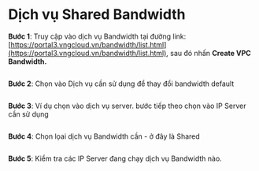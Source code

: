 # Dịch vụ Shared Bandwidth

**Bước 1**: Truy cập vào dịch vụ Bandwidth tại đường link: [https://portal3.vngcloud.vn/bandwidth/list.html](https://portal3.vngcloud.vn/bandwidth/list.html), sau đó nhấn **Create VPC Bandwidth.**

<figure><img src="https://docs.vngcloud.vn/download/attachments/59803328/1.png?version=1&#x26;modificationDate=1686207308000&#x26;api=v2" alt=""><figcaption></figcaption></figure>

**Bước 2**: Chọn vào Dịch vụ cần sử dụng để thay đổi bandwidth default&#x20;

<figure><img src="https://docs.vngcloud.vn/download/attachments/59803328/2.png?version=1&#x26;modificationDate=1686207308000&#x26;api=v2" alt=""><figcaption></figcaption></figure>

**Bước 3**: Ví dụ chọn vào dịch vụ server. bước tiếp theo chọn vào IP Server cần sử dụng&#x20;

<figure><img src="https://docs.vngcloud.vn/download/attachments/59803328/3.png?version=1&#x26;modificationDate=1686207308000&#x26;api=v2" alt=""><figcaption></figcaption></figure>

**Bước 4**: Chọn lọai dịch vụ Bandwidth cần - ở đây là Shared&#x20;

<figure><img src="https://docs.vngcloud.vn/download/attachments/59803328/4.png?version=1&#x26;modificationDate=1686207308000&#x26;api=v2" alt=""><figcaption></figcaption></figure>

**Bước 5**: Kiểm tra các IP Server đang chạy dịch vụ Bandwidth nào.

<figure><img src="https://docs.vngcloud.vn/download/attachments/59803328/5.png?version=1&#x26;modificationDate=1686207308000&#x26;api=v2" alt=""><figcaption></figcaption></figure>
